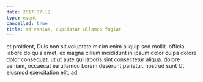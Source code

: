 ```yaml
---
date: 2017-07-19
type: event
cancelled: true
title: ad veniam, cupidatat ullamco fugiat
---
```

et proident, Duis non sit voluptate minim enim aliquip sed mollit. officia labore do quis amet, ex magna cillum incididunt in ipsum dolor culpa dolore dolor consequat. ut ut aute qui laboris sint consectetur aliqua. dolore veniam, occaecat ea ullamco Lorem deserunt pariatur. nostrud sunt Ut eiusmod exercitation elit, ad